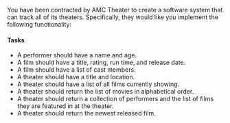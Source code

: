 You have been contracted by AMC Theater to create a software system that can track all of its theaters. Specifically, they would like you implement the following functionality:

#### Tasks

* A performer should have a name and age.
* A film should have a title, rating, run time, and release date.
* A film should have a list of cast members.
* A theater should have a title and location.
* A theater should have a list of all films currently showing.
* A theater should return the list of movies in alphabetical order.
* A theater should return a collection of performers and the list of films they are featured in at the theater.
* A theater should return the newest released film.